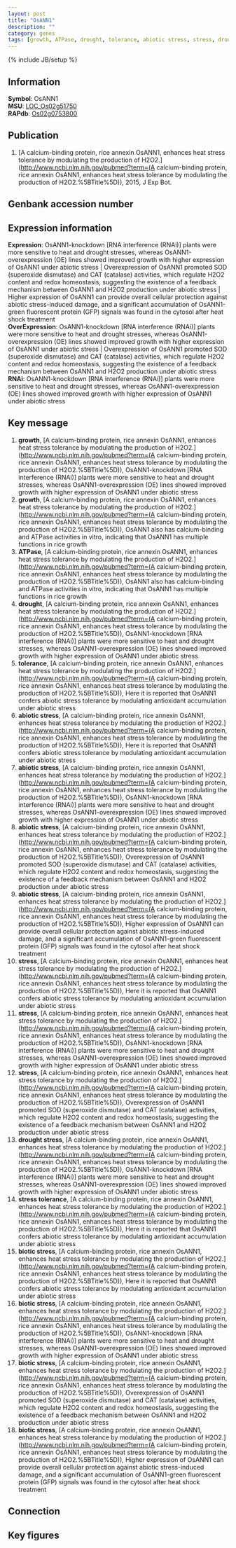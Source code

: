 ```yaml
---
layout: post
title: "OsANN1"
description: ""
category: genes
tags: [growth, ATPase, drought, tolerance, abiotic stress, stress, drought stress, stress tolerance, biotic stress, Gene]
---
```

{% include JB/setup %}

## Information
__Symbol__: OsANN1  
__MSU__: [LOC_Os02g51750](http://rice.plantbiology.msu.edu/cgi-bin/ORF_infopage.cgi?orf=LOC_Os02g51750)  
__RAPdb__: [Os02g0753800](http://rapdb.dna.affrc.go.jp/viewer/gbrowse_details/irgsp1?name=Os02g0753800)  

## Publication
1. [A calcium-binding protein, rice annexin OsANN1, enhances heat stress tolerance by modulating the production of H2O2.](http://www.ncbi.nlm.nih.gov/pubmed?term=(A calcium-binding protein, rice annexin OsANN1, enhances heat stress tolerance by modulating the production of H2O2.%5BTitle%5D)), 2015, J Exp Bot.

## Genbank accession number

## Expression information
__Expression__: OsANN1-knockdown [RNA interference (RNAi)] plants were more sensitive to heat and drought stresses, whereas OsANN1-overexpression (OE) lines showed improved growth with higher expression of OsANN1 under abiotic stress |  Overexpression of OsANN1 promoted SOD (superoxide dismutase) and CAT (catalase) activities, which regulate H2O2 content and redox homeostasis, suggesting the existence of a feedback mechanism between OsANN1 and H2O2 production under abiotic stress |  Higher expression of OsANN1 can provide overall cellular protection against abiotic stress-induced damage, and a significant accumulation of OsANN1-green fluorescent protein (GFP) signals was found in the cytosol after heat shock treatment  
__OverExpression__: OsANN1-knockdown [RNA interference (RNAi)] plants were more sensitive to heat and drought stresses, whereas OsANN1-overexpression (OE) lines showed improved growth with higher expression of OsANN1 under abiotic stress |  Overexpression of OsANN1 promoted SOD (superoxide dismutase) and CAT (catalase) activities, which regulate H2O2 content and redox homeostasis, suggesting the existence of a feedback mechanism between OsANN1 and H2O2 production under abiotic stress  
__RNAi__: OsANN1-knockdown [RNA interference (RNAi)] plants were more sensitive to heat and drought stresses, whereas OsANN1-overexpression (OE) lines showed improved growth with higher expression of OsANN1 under abiotic stress  

## Key message
1. __growth__, [A calcium-binding protein, rice annexin OsANN1, enhances heat stress tolerance by modulating the production of H2O2.](http://www.ncbi.nlm.nih.gov/pubmed?term=(A calcium-binding protein, rice annexin OsANN1, enhances heat stress tolerance by modulating the production of H2O2.%5BTitle%5D)),  OsANN1-knockdown [RNA interference (RNAi)] plants were more sensitive to heat and drought stresses, whereas OsANN1-overexpression (OE) lines showed improved growth with higher expression of OsANN1 under abiotic stress
2. __growth__, [A calcium-binding protein, rice annexin OsANN1, enhances heat stress tolerance by modulating the production of H2O2.](http://www.ncbi.nlm.nih.gov/pubmed?term=(A calcium-binding protein, rice annexin OsANN1, enhances heat stress tolerance by modulating the production of H2O2.%5BTitle%5D)),  OsANN1 also has calcium-binding and ATPase activities in vitro, indicating that OsANN1 has multiple functions in rice growth
3. __ATPase__, [A calcium-binding protein, rice annexin OsANN1, enhances heat stress tolerance by modulating the production of H2O2.](http://www.ncbi.nlm.nih.gov/pubmed?term=(A calcium-binding protein, rice annexin OsANN1, enhances heat stress tolerance by modulating the production of H2O2.%5BTitle%5D)),  OsANN1 also has calcium-binding and ATPase activities in vitro, indicating that OsANN1 has multiple functions in rice growth
4. __drought__, [A calcium-binding protein, rice annexin OsANN1, enhances heat stress tolerance by modulating the production of H2O2.](http://www.ncbi.nlm.nih.gov/pubmed?term=(A calcium-binding protein, rice annexin OsANN1, enhances heat stress tolerance by modulating the production of H2O2.%5BTitle%5D)),  OsANN1-knockdown [RNA interference (RNAi)] plants were more sensitive to heat and drought stresses, whereas OsANN1-overexpression (OE) lines showed improved growth with higher expression of OsANN1 under abiotic stress
5. __tolerance__, [A calcium-binding protein, rice annexin OsANN1, enhances heat stress tolerance by modulating the production of H2O2.](http://www.ncbi.nlm.nih.gov/pubmed?term=(A calcium-binding protein, rice annexin OsANN1, enhances heat stress tolerance by modulating the production of H2O2.%5BTitle%5D)),  Here it is reported that OsANN1 confers abiotic stress tolerance by modulating antioxidant accumulation under abiotic stress
6. __abiotic stress__, [A calcium-binding protein, rice annexin OsANN1, enhances heat stress tolerance by modulating the production of H2O2.](http://www.ncbi.nlm.nih.gov/pubmed?term=(A calcium-binding protein, rice annexin OsANN1, enhances heat stress tolerance by modulating the production of H2O2.%5BTitle%5D)),  Here it is reported that OsANN1 confers abiotic stress tolerance by modulating antioxidant accumulation under abiotic stress
7. __abiotic stress__, [A calcium-binding protein, rice annexin OsANN1, enhances heat stress tolerance by modulating the production of H2O2.](http://www.ncbi.nlm.nih.gov/pubmed?term=(A calcium-binding protein, rice annexin OsANN1, enhances heat stress tolerance by modulating the production of H2O2.%5BTitle%5D)),  OsANN1-knockdown [RNA interference (RNAi)] plants were more sensitive to heat and drought stresses, whereas OsANN1-overexpression (OE) lines showed improved growth with higher expression of OsANN1 under abiotic stress
8. __abiotic stress__, [A calcium-binding protein, rice annexin OsANN1, enhances heat stress tolerance by modulating the production of H2O2.](http://www.ncbi.nlm.nih.gov/pubmed?term=(A calcium-binding protein, rice annexin OsANN1, enhances heat stress tolerance by modulating the production of H2O2.%5BTitle%5D)),  Overexpression of OsANN1 promoted SOD (superoxide dismutase) and CAT (catalase) activities, which regulate H2O2 content and redox homeostasis, suggesting the existence of a feedback mechanism between OsANN1 and H2O2 production under abiotic stress
9. __abiotic stress__, [A calcium-binding protein, rice annexin OsANN1, enhances heat stress tolerance by modulating the production of H2O2.](http://www.ncbi.nlm.nih.gov/pubmed?term=(A calcium-binding protein, rice annexin OsANN1, enhances heat stress tolerance by modulating the production of H2O2.%5BTitle%5D)),  Higher expression of OsANN1 can provide overall cellular protection against abiotic stress-induced damage, and a significant accumulation of OsANN1-green fluorescent protein (GFP) signals was found in the cytosol after heat shock treatment
10. __stress__, [A calcium-binding protein, rice annexin OsANN1, enhances heat stress tolerance by modulating the production of H2O2.](http://www.ncbi.nlm.nih.gov/pubmed?term=(A calcium-binding protein, rice annexin OsANN1, enhances heat stress tolerance by modulating the production of H2O2.%5BTitle%5D)),  Here it is reported that OsANN1 confers abiotic stress tolerance by modulating antioxidant accumulation under abiotic stress
11. __stress__, [A calcium-binding protein, rice annexin OsANN1, enhances heat stress tolerance by modulating the production of H2O2.](http://www.ncbi.nlm.nih.gov/pubmed?term=(A calcium-binding protein, rice annexin OsANN1, enhances heat stress tolerance by modulating the production of H2O2.%5BTitle%5D)),  OsANN1-knockdown [RNA interference (RNAi)] plants were more sensitive to heat and drought stresses, whereas OsANN1-overexpression (OE) lines showed improved growth with higher expression of OsANN1 under abiotic stress
12. __stress__, [A calcium-binding protein, rice annexin OsANN1, enhances heat stress tolerance by modulating the production of H2O2.](http://www.ncbi.nlm.nih.gov/pubmed?term=(A calcium-binding protein, rice annexin OsANN1, enhances heat stress tolerance by modulating the production of H2O2.%5BTitle%5D)),  Overexpression of OsANN1 promoted SOD (superoxide dismutase) and CAT (catalase) activities, which regulate H2O2 content and redox homeostasis, suggesting the existence of a feedback mechanism between OsANN1 and H2O2 production under abiotic stress
13. __drought stress__, [A calcium-binding protein, rice annexin OsANN1, enhances heat stress tolerance by modulating the production of H2O2.](http://www.ncbi.nlm.nih.gov/pubmed?term=(A calcium-binding protein, rice annexin OsANN1, enhances heat stress tolerance by modulating the production of H2O2.%5BTitle%5D)),  OsANN1-knockdown [RNA interference (RNAi)] plants were more sensitive to heat and drought stresses, whereas OsANN1-overexpression (OE) lines showed improved growth with higher expression of OsANN1 under abiotic stress
14. __stress tolerance__, [A calcium-binding protein, rice annexin OsANN1, enhances heat stress tolerance by modulating the production of H2O2.](http://www.ncbi.nlm.nih.gov/pubmed?term=(A calcium-binding protein, rice annexin OsANN1, enhances heat stress tolerance by modulating the production of H2O2.%5BTitle%5D)),  Here it is reported that OsANN1 confers abiotic stress tolerance by modulating antioxidant accumulation under abiotic stress
15. __biotic stress__, [A calcium-binding protein, rice annexin OsANN1, enhances heat stress tolerance by modulating the production of H2O2.](http://www.ncbi.nlm.nih.gov/pubmed?term=(A calcium-binding protein, rice annexin OsANN1, enhances heat stress tolerance by modulating the production of H2O2.%5BTitle%5D)),  Here it is reported that OsANN1 confers abiotic stress tolerance by modulating antioxidant accumulation under abiotic stress
16. __biotic stress__, [A calcium-binding protein, rice annexin OsANN1, enhances heat stress tolerance by modulating the production of H2O2.](http://www.ncbi.nlm.nih.gov/pubmed?term=(A calcium-binding protein, rice annexin OsANN1, enhances heat stress tolerance by modulating the production of H2O2.%5BTitle%5D)),  OsANN1-knockdown [RNA interference (RNAi)] plants were more sensitive to heat and drought stresses, whereas OsANN1-overexpression (OE) lines showed improved growth with higher expression of OsANN1 under abiotic stress
17. __biotic stress__, [A calcium-binding protein, rice annexin OsANN1, enhances heat stress tolerance by modulating the production of H2O2.](http://www.ncbi.nlm.nih.gov/pubmed?term=(A calcium-binding protein, rice annexin OsANN1, enhances heat stress tolerance by modulating the production of H2O2.%5BTitle%5D)),  Overexpression of OsANN1 promoted SOD (superoxide dismutase) and CAT (catalase) activities, which regulate H2O2 content and redox homeostasis, suggesting the existence of a feedback mechanism between OsANN1 and H2O2 production under abiotic stress
18. __biotic stress__, [A calcium-binding protein, rice annexin OsANN1, enhances heat stress tolerance by modulating the production of H2O2.](http://www.ncbi.nlm.nih.gov/pubmed?term=(A calcium-binding protein, rice annexin OsANN1, enhances heat stress tolerance by modulating the production of H2O2.%5BTitle%5D)),  Higher expression of OsANN1 can provide overall cellular protection against abiotic stress-induced damage, and a significant accumulation of OsANN1-green fluorescent protein (GFP) signals was found in the cytosol after heat shock treatment

## Connection

## Key figures


